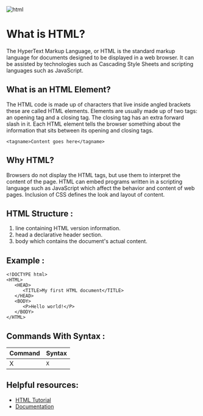 ![html](https://www.freeiconspng.com/uploads/w3c-html5-logo-0.png)

# What is HTML?
The HyperText Markup Language, or HTML is the standard markup language for documents designed to be displayed in a web browser. It can be assisted by technologies such as Cascading Style Sheets and scripting languages such as JavaScript.



## What is an HTML Element?

The HTML code is made up of characters that live inside angled
brackets  these are called HTML elements. Elements are usually
made up of two tags: an opening tag and a closing tag. The closing tag
has an extra forward slash in it. Each HTML element tells the browser
something about the information that sits between its opening and
closing tags.

`<tagname>Content goes here</tagname>`

## Why HTML?
Browsers do not display the HTML tags, but use them to interpret the content of the page. HTML can embed programs written in a scripting language such as JavaScript which affect the behavior and content of web pages. Inclusion of CSS defines the look and layout of content.

## HTML Structure :

1. line containing HTML version information.
2. head a declarative header section.
3. body which contains the document's actual content. 


## Example :

```
<!DOCTYPE html>
<HTML>
   <HEAD>
      <TITLE>My first HTML document</TITLE>
   </HEAD>
   <BODY>
      <P>Hello world!</P>
   </BODY>
</HTML>
```

## Commands With Syntax :

| Command | Syntax |
| ----------- | ----------- |
| X | `X ` |



## Helpful resources:
- [HTML Tutorial](https://www.w3schools.com/html/)
- [Documentation](https://developer.mozilla.org/en-US/docs/Web/HTML)
